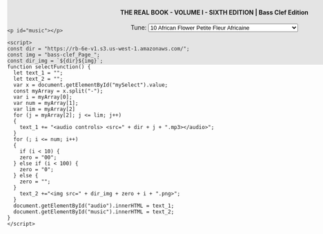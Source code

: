 <style>
    #tune_select {
  text-align: center;
  position: fixed;
  top: 0px;
  height: 150px;
  width: 100%;
  background: rgb(128, 128, 128, .2);
    }
    #audio {
  margin-top: 10px;
    }
</style>
<body onload="selectFunction()">
      <div id='tune_select'>
      <h4>THE REAL BOOK - VOLUME I - SIXTH EDITION | Bass Clef Edition</h4>
      Tune:
      <select id="mySelect" onchange="selectFunction()">
        <option value="10-10-241">10 African Flower Petite Fleur Africaine</option>
<option value="11-11-241">11 Afro Blue</option>
<option value="12-12-241">12 Afternoon In Paris</option>
<option value="13-13-3">13 Airegin</option>
<option value="14-15-2">14 Água De Beber Water To Drink</option>
<option value="16-16-241">16 Alfie</option>
<option value="17-17-4">17 Alice In Wonderland</option>
<option value="18-18-241">18 All Blues</option>
<option value="19-19-241">19 All By Myself</option>
<option value="20-20-6">20 All Of Me</option>
<option value="21-21-7">21 All Of You</option>
<option value="22-22-8">22 All The Things You Are</option>
<option value="23-23-241">23 Always</option>
<option value="24-25-9">24 Alright Okay You Win</option>
<option value="26-27-241">26 Ana Maria</option>
<option value="28-28-10">28 Angel Eyes</option>
<option value="29-29-11">29 Anthropology</option>
<option value="30-31-241">30 Apple Honey</option>
<option value="32-32-12">32 April In Paris</option>
<option value="33-33-241">33 April Joy</option>
<option value="34-35-241">34 Arise Her Eyes</option>
<option value="36-36-241">36 Armageddon</option>
<option value="37-37-13">37 Au Privave</option>
<option value="38-38-14">38 Autumn In New York</option>
<option value="39-39-15">39 Autumn Leaves</option>
<option value="40-40-241">40 Beautiful Love</option>
<option value="41-41-241">41 Beauty And The Beast</option>
<option value="42-42-16">42 Bessies Blues</option>
<option value="43-43-17">43 Bewitched</option>
<option value="44-44-241">44 Big Nick</option>
<option value="45-45-18">45 Black Coffee</option>
<option value="46-46-241">46 Black Diamond</option>
<option value="47-47-241">47 Black Narcissus</option>
<option value="48-48-241">48 Black Nile</option>
<option value="49-49-19">49 Black Orpheus</option>
<option value="50-50-241">50 Blue Bossa</option>
<option value="51-51-20">51 Blue In Green</option>
<option value="52-52-241">52 Blue Monk</option>
<option value="53-53-21">53 The Blue Room</option>
<option value="54-54-22">54 Blue Train Blue Trane</option>
<option value="55-55-23">55 Blues For Alice</option>
<option value="56-56-24">56 Bluesette</option>
<option value="57-57-25">57 Body And Soul</option>
<option value="58-58-26">58 Boplicity Be Bop Lives</option>
<option value="59-59-27">59 Bright Size Life</option>
<option value="60-60-241">60 Broad Way Blues</option>
<option value="61-61-28">61 Broadway</option>
<option value="62-62-29">62 But Beautiful</option>
<option value="63-63-241">63 Butterfly</option>
<option value="64-64-241">64 Byrd Like</option>
<option value="65-65-241">65 Cest Si Bon</option>
<option value="66-66-31">66 Call Me</option>
<option value="67-67-30">67 Call Me Irresponsible</option>
<option value="68-68-32">68 Cant Help Lovin Dat Man</option>
<option value="69-69-241">69 Central Park West</option>
<option value="70-71-33">70 Captain Marvel</option>
<option value="72-72-34">72 Ceora</option>
<option value="73-73-241">73 Chelsea Bells</option>
<option value="74-75-35">74 Chega De Saudade No More Blues</option>
<option value="76-76-36">76 Chelsea Bridge</option>
<option value="77-77-37">77 Cherokee Indian Love Song</option>
<option value="78-78-38">78 Cherry Pink And Apple Blossom White</option>
<option value="79-79-39">79 A Child Is Born</option>
<option value="80-80-241">80 Chippie</option>
<option value="81-81-40">81 Chitlins Con Carne</option>
<option value="82-82-41">82 Come Sunday</option>
<option value="83-83-241">83 Como En Vietnam</option>
<option value="84-85-42">84 Con Alma</option>
<option value="86-86-43">86 Conception</option>
<option value="87-87-44">87 Confirmation</option>
<option value="88-88-241">88 Contemplation</option>
<option value="89-89-241">89 Coral</option>
<option value="90-90-45">90 Cotton Tail</option>
<option value="91-91-241">91 Could It Be You</option>
<option value="92-92-46">92 Countdown</option>
<option value="93-93-241">93 Crescent</option>
<option value="94-94-241">94 Crystal Silence</option>
<option value="95-95-47">95 D Natural Blues</option>
<option value="96-97-241">96 Daahoud</option>
<option value="98-98-49">98 Dancing On The Ceiling</option>
<option value="99-99-50">99 Darn That Dream</option>
<option value="100-100-241">100 Day Waves</option>
<option value="101-101-241">101 Days And Nights Waiting</option>
<option value="102-102-51">102 Dear Old Stockholm</option>
<option value="103-103-52">103 Dearly Beloved</option>
<option value="104-104-241">104 Dedicated To You</option>
<option value="105-105-54">105 Detour Ahead</option>
<option value="106-107-241">106 Deluge</option>
<option value="108-109-53">108 Desafinado</option>
<option value="110-111-241">110 Desert Air</option>
<option value="112-112-55">112 Dexterity</option>
<option value="113-113-56">113 Dizzy Atmosphere</option>
<option value="114-115-48">114 Django</option>
<option value="116-117-241">116 Doin The Pig</option>
<option value="118-118-241">118 Dolores</option>
<option value="119-119-57">119 Dolphin Dance</option>
<option value="120-120-241">120 Domino Biscuit</option>
<option value="121-121-58">121 Dont Blame Me</option>
<option value="122-122-59">122 Dont Get Around Much Anymore</option>
<option value="123-123-60">123 Donna Lee</option>
<option value="124-124-241">124 Dream A Little Dream Of Me</option>
<option value="125-125-61">125 Dreamsville</option>
<option value="126-126-63">126 Easter Parade</option>
<option value="127-127-64">127 Easy Living</option>
<option value="128-128-65">128 Easy To Love Youd Be So Easy To Love</option>
<option value="129-129-241">129 Ecclusiastics</option>
<option value="130-130-241">130 Eighty One</option>
<option value="131-131-241">131 El Gaucho</option>
<option value="132-132-66">132 Epistrophy</option>
<option value="133-133-67">133 Equinox</option>
<option value="134-134-241">134 Equipoise</option>
<option value="135-135-62">135 E.S.P.</option>
<option value="136-136-241">136 Fall</option>
<option value="137-137-241">137 Falling Grace</option>
<option value="138-138-68">138 Falling In Love With Love</option>
<option value="139-139-241">139 Fee-Fi-Fo-Fum</option>
<option value="140-140-69">140 A Fine Romance</option>
<option value="141-141-1">141 500 Miles High</option>
<option value="142-142-241">142 502 Blues</option>
<option value="143-143-241">143 Follow Your Heart</option>
<option value="144-144-70">144 Footprints</option>
<option value="145-145-71">145 For All We Know</option>
<option value="146-146-72">146 For Heavens Sake</option>
<option value="147-147-73">147 I Love You For Sentimental Reasons</option>
<option value="148-148-241">148 Forest Flower</option>
<option value="149-149-75">149 Four</option>
<option value="150-150-74">150 Four On Six</option>
<option value="151-151-76">151 Freddie Freeloader</option>
<option value="152-152-241">152 Freedom Jazz Dance</option>
<option value="153-153-78">153 Gee Baby Aint I Good To You</option>
<option value="154-155-77">154 Full House</option>
<option value="156-156-241">156 Gemini</option>
<option value="157-157-79">157 Giant Steps</option>
<option value="158-158-80">158 The Girl From Ipanema Garôta De Ipanema</option>
<option value="159-159-241">159 Glorias Step</option>
<option value="160-160-81">160 God Bless The Child</option>
<option value="161-161-241">161 Golden Lady</option>
<option value="162-163-241">162 Good Evening Mr. And Mrs. America</option>
<option value="164-164-241">164 Grand Central</option>
<option value="165-165-241">165 The Green Mountains</option>
<option value="166-166-82">166 Groovin High</option>
<option value="167-167-241">167 Grow Your Own</option>
<option value="168-168-83">168 Guilty</option>
<option value="169-169-84">169 Gypsy In My Soul</option>
<option value="170-171-85">170 Half Nelson</option>
<option value="172-172-86">172 Have You Met Miss Jones</option>
<option value="173-173-241">173 Heaven</option>
<option value="174-174-241">174 Heebie Jeebies</option>
<option value="175-175-88">175 Heres That Rainy Day</option>
<option value="176-177-87">176 Hello Young Lovers</option>
<option value="178-178-89">178 Hot Toddy</option>
<option value="179-179-241">179 House Of Jade</option>
<option value="180-180-90">180 How High The Moon</option>
<option value="181-181-91">181 How Insensitive Insensatez</option>
<option value="182-182-241">182 How My Heart Sings</option>
<option value="183-183-241">183 Hullo Bolinas</option>
<option value="184-184-92">184 I Cant Get Started</option>
<option value="185-185-93">185 I Cant Give You Anything But Love</option>
<option value="186-186-94">186 I Could Write A Book</option>
<option value="187-187-95">187 I Got It Bad And That Aint Good</option>
<option value="188-188-96">188 I Let A Song Go Out Of My Heart</option>
<option value="189-189-97">189 I Love Paris</option>
<option value="190-190-98">190 I Love You</option>
<option value="191-191-99">191 I Mean You</option>
<option value="192-193-100">192 I Remember Clifford</option>
<option value="194-194-241">194 I Should Care</option>
<option value="195-195-241">195 I Wish I Knew How It Would Feel To Be Free</option>
<option value="196-196-101">196 Ill Never Smile Again</option>
<option value="197-197-102">197 Ill Remember April</option>
<option value="198-199-241">198 Im All Smiles</option>
<option value="200-200-103">200 Im Beginning To See The Light</option>
<option value="201-201-241">201 Im Your Pal</option>
<option value="202-203-241">202 Icarus</option>
<option value="204-204-241">204 If You Never Come To Me Inutil Paisagem</option>
<option value="205-205-104">205 Impressions</option>
<option value="206-206-105">206 In A Mellow Tone</option>
<option value="207-207-106">207 In A Sentimental Mood</option>
<option value="208-209-107">208 In The Mood</option>
<option value="210-210-108">210 In The Wee Small Hours Of The Morning</option>
<option value="211-211-241">211 In Your Quiet Place</option>
<option value="212-212-109">212 The Inch Worm</option>
<option value="213-213-241">213 Indian Lady</option>
<option value="214-214-241">214 Inner Urge</option>
<option value="215-215-241">215 Interplay</option>
<option value="216-216-241">216 The Intrepid Fox</option>
<option value="217-217-110">217 Invitation</option>
<option value="218-218-241">218 Iris</option>
<option value="219-219-112">219 Isnt It Romantic</option>
<option value="220-221-111">220 Is You Is Or Is You Aint Ma Baby</option>
<option value="222-222-241">222 Isotope</option>
<option value="223-223-113">223 Israel</option>
<option value="224-224-114">224 It Dont Mean A Thing If It Aint Got That Swing</option>
<option value="225-225-115">225 Its Easy To Remember</option>
<option value="226-226-241">226 Jelly Roll</option>
<option value="227-227-116">227 Jordu</option>
<option value="228-228-241">228 Journey To Recife</option>
<option value="229-229-241">229 Joy Spring</option>
<option value="230-230-117">230 Juju</option>
<option value="231-231-118">231 June In January</option>
<option value="232-233-241">232 Jump Monk</option>
<option value="234-234-119">234 Just One More Chance</option>
<option value="235-235-120">235 Lady Bird</option>
<option value="236-237-241">236 Kelo</option>
<option value="238-238-121">238 Lady Sings The Blues</option>
<option value="239-239-122">239 Lament</option>
<option value="240-240-241">240 Las Vegas Tango</option>
<option value="241-241-123">241 Lazy Bird</option>
<option value="242-242-124">242 Lazy River</option>
<option value="243-243-125">243 Like Someone In Love</option>
<option value="244-244-126">244 Limehouse Blues</option>
<option value="245-245-127">245 Little Boat O Barquinho</option>
<option value="246-247-241">246 Lines And Spaces</option>
<option value="248-249-241">248 Litha</option>
<option value="250-250-128">250 Little Waltz</option>
<option value="251-251-129">251 Long Ago And Far Away</option>
<option value="252-252-241">252 Lonnies Lament</option>
<option value="253-253-241">253 Look To The Sky</option>
<option value="254-254-130">254 Love Is The Sweetest Thing</option>
<option value="255-255-131">255 Lucky Southern</option>
<option value="256-256-132">256 Lullaby Of Birdland</option>
<option value="257-257-241">257 The Magician In You</option>
<option value="258-259-133">258 Lush Life</option>
<option value="260-260-134">260 Mahjong</option>
<option value="261-261-135">261 Maiden Voyage</option>
<option value="262-263-136">262 A Man And A Woman Un Homme Et Une Femme</option>
<option value="264-265-241">264 Man In The Green Shirt</option>
<option value="266-266-137">266 Meditation Meditacao</option>
<option value="267-267-241">267 Memories Of Tomorrow</option>
<option value="268-268-241">268 Michelle</option>
<option value="269-269-241">269 Midnight Mood</option>
<option value="270-271-241">270 Midwestern Nights Dream</option>
<option value="272-272-138">272 Milano</option>
<option value="273-273-241">273 Minority</option>
<option value="274-274-241">274 Miss Ann</option>
<option value="275-275-241">275 Missouri Uncompromised</option>
<option value="276-276-143">276 Mr. P.C.</option>
<option value="277-277-139">277 Misty</option>
<option value="278-278-241">278 Miyako</option>
<option value="279-279-141">279 Mood Indigo</option>
<option value="280-281-140">280 Moments Notice</option>
<option value="282-282-241">282 Moonchild</option>
<option value="283-283-142">283 The Most Beautiful Girl In The World</option>
<option value="284-284-241">284 My Buddy</option>
<option value="285-285-144">285 My Favorite Things</option>
<option value="286-286-145">286 My Foolish Heart</option>
<option value="287-287-146">287 My Funny Valentine</option>
<option value="288-288-147">288 My One And Only Love</option>
<option value="289-289-148">289 My Romance</option>
<option value="290-290-149">290 My Shining Hour</option>
<option value="291-291-150">291 My Ship</option>
<option value="292-292-151">292 My Way</option>
<option value="293-293-152">293 Naima Niema</option>
<option value="294-295-241">294 Mysterious Traveller</option>
<option value="296-296-153">296 Nardis</option>
<option value="297-297-154">297 Nefertiti</option>
<option value="298-298-155">298 Never Will I Marry</option>
<option value="299-299-156">299 Nicas Dream</option>
<option value="300-300-157">300 Night Dreamer</option>
<option value="301-301-158">301 The Night Has A Thousand Eyes</option>
<option value="302-302-159">302 A Night In Tunisia</option>
<option value="303-303-241">303 Nobody Knows You When Youre Down And Out</option>
<option value="304-305-160">304 Night Train</option>
<option value="306-306-241">306 Nostalgia In Times Square</option>
<option value="307-307-161">307 Nuages</option>
<option value="308-308-241">308 The Old Man From The Old Country</option>
<option value="309-309-162">309 Oleo</option>
<option value="310-310-241">310 Oliloqui Valley</option>
<option value="311-311-163">311 Once I Loved Amor Em Paz Love In Peace</option>
<option value="312-312-164">312 Once In Love With Amy</option>
<option value="313-313-241">313 One Finger Snap</option>
<option value="314-314-165">314 One Note Samba Samba De Uma Nota So</option>
<option value="315-315-166">315 Only Trust Your Heart</option>
<option value="316-316-241">316 Orbits</option>
<option value="317-317-167">317 Ornithology</option>
<option value="318-318-168">318 Out Of Nowhere</option>
<option value="319-319-169">319 Paper Doll</option>
<option value="320-320-170">320 Passion Dance</option>
<option value="321-321-241">321 Passion Flower</option>
<option value="322-322-171">322 Peace</option>
<option value="323-323-241">323 Peggys Blue Skylight</option>
<option value="324-324-172">324 Pent Up House</option>
<option value="325-325-241">325 Penthouse Serenade</option>
<option value="326-326-173">326 Peris Scope</option>
<option value="327-327-241">327 Pfrancing</option>
<option value="328-328-241">328 Pinocchio</option>
<option value="329-329-241">329 Pithecanthropus Erectus</option>
<option value="330-330-241">330 Portsmouth Figurations</option>
<option value="331-331-174">331 Prelude To A Kiss</option>
<option value="332-332-241">332 Prince Of Darkness</option>
<option value="333-333-241">333 P.S. I Love You</option>
<option value="334-334-241">334 Pussy Cat Dues</option>
<option value="335-335-175">335 Quiet Nights Of Quiet Stars Corcovado</option>
<option value="336-336-241">336 Quiet Now</option>
<option value="337-337-176">337 Recorda Me</option>
<option value="338-339-177">338 Red Clay</option>
<option value="340-340-241">340 Reflections</option>
<option value="341-341-241">341 Ring Dem Bells</option>
<option value="342-343-241">342 Reincarnation Of A Lovebird</option>
<option value="344-344-178">344 Road Song</option>
<option value="345-345-241">345 Round Midnight</option>
<option value="346-347-179">346 Ruby My Dear</option>
<option value="348-348-241">348 Poem For #15 The Saga Of Harrison Crabfeathers</option>
<option value="349-349-180">349 Satin Doll</option>
<option value="350-350-241">350 Scotch And Soda</option>
<option value="351-351-181">351 Scrapple From The Apple</option>
<option value="352-353-241">352 Sea Journey</option>
<option value="354-354-182">354 Seven Come Eleven</option>
<option value="355-355-184">355 Sidewinder</option>
<option value="356-357-241">356 Seven Steps To Heaven</option>
<option value="358-358-241">358 Silver Hollow</option>
<option value="359-359-241">359 Sirabhorn</option>
<option value="360-361-241">360 Skating In Central Park</option>
<option value="362-362-185">362 So Nice Summer Samba</option>
<option value="363-363-187">363 Solar</option>
<option value="364-365-186">364 So What</option>
<option value="366-366-188">366 Solitude</option>
<option value="367-367-189">367 Some Day My Prince Will Come</option>
<option value="368-368-190">368 Some Other Spring</option>
<option value="369-369-192">369 Somebody Loves Me</option>
<option value="370-371-191">370 Some Skunk Funk</option>
<option value="372-372-241">372 Sometime Ago</option>
<option value="373-373-193">373 Song For My Father</option>
<option value="374-375-194">374 The Song Is You</option>
<option value="376-376-195">376 Sophisticated Lady</option>
<option value="377-377-196">377 The Sorcerer</option>
<option value="378-378-197">378 Speak No Evil</option>
<option value="379-379-241">379 The Sphinx</option>
<option value="380-380-241">380 Standing On The Corner</option>
<option value="381-381-241">381 The Star-Crossed Lovers</option>
<option value="382-382-198">382 Stella By Starlight</option>
<option value="383-383-241">383 Steps</option>
<option value="384-384-199">384 Stolen Moments</option>
<option value="385-385-200">385 Stompin At The Savoy</option>
<option value="386-386-241">386 Straight No Chaser</option>
<option value="387-387-202">387 Sugar</option>
<option value="388-389-201">388 A String Of Pearls</option>
<option value="390-391-241">390 Stuff</option>
<option value="392-392-203">392 A Sunday Kind Of Love</option>
<option value="393-393-204">393 The Surrey With The Fringe On Top</option>
<option value="394-394-241">394 Swedish Pastry</option>
<option value="395-395-205">395 Sweet Georgia Bright</option>
<option value="396-396-241">396 Sweet Henry</option>
<option value="397-397-206">397 Take Five</option>
<option value="398-398-207">398 Take The “A” Train</option>
<option value="399-399-208">399 Thanks For The Memory</option>
<option value="400-401-241">400 Tame Thy Pen</option>
<option value="402-403-241">402 Tell Me A Bedtime Story</option>
<option value="404-405-241">404 Thats Amore Thats Love</option>
<option value="406-406-209">406 There Is No Greater Love</option>
<option value="407-407-210">407 There Will Never Be Another You</option>
<option value="408-408-241">408 Therell Be Some Changes Made</option>
<option value="409-409-241">409 They Didnt Believe Me</option>
<option value="410-410-211">410 Think On Me</option>
<option value="411-411-212">411 Thou Swell</option>
<option value="412-412-241">412 Three Flowers</option>
<option value="413-413-213">413 Time Remembered</option>
<option value="414-414-214">414 Tones For Joans Bones</option>
<option value="415-415-215">415 Topsy</option>
<option value="416-416-216">416 Tour De Force</option>
<option value="417-417-241">417 Triste</option>
<option value="418-418-217">418 Tune Up</option>
<option value="419-419-218">419 Turn Out The Stars</option>
<option value="420-420-241">420 Twisted Blues</option>
<option value="421-421-241">421 Unquity Road</option>
<option value="422-423-219">422 Unchain My Heart</option>
<option value="424-424-241">424 Unity Village</option>
<option value="425-425-220">425 Up Jumped Spring</option>
<option value="426-426-241">426 Upper Manhattan Medical Group UMMG</option>
<option value="427-427-241">427 Valse Hot</option>
<option value="428-428-221">428 Very Early</option>
<option value="429-429-241">429 Virgo</option>
<option value="430-430-241">430 Wait Till You See Her</option>
<option value="431-431-223">431 Wave</option>
<option value="432-433-222">432 Waltz For Debby</option>
<option value="434-434-241">434 Well Be Together Again</option>
<option value="435-435-224">435 Well You Neednt Its Over Now</option>
<option value="436-436-225">436 West Coast Blues</option>
<option value="437-437-241">437 What Am I Here For</option>
<option value="438-438-241">438 What Was</option>
<option value="439-439-226">439 When I Fall In Love</option>
<option value="440-440-227">440 When Sunny Gets Blue</option>
<option value="441-441-228">441 When You Wish Upon A Star</option>
<option value="442-442-241">442 Whispering</option>
<option value="443-443-229">443 Windows</option>
<option value="444-445-241">444 Wild Flower</option>
<option value="446-446-241">446 Witch Hunt</option>
<option value="447-447-231">447 Woodchoppers Ball</option>
<option value="448-449-230">448 Wives And Lovers Hey Little Girl</option>
<option value="450-450-232">450 Woodyn You</option>
<option value="451-451-241">451 The World Is Waiting For The Sunrise</option>
<option value="452-452-233">452 Yes And No</option>
<option value="453-453-241">453 Yesterday</option>
<option value="454-454-234">454 Yesterdays</option>
<option value="455-455-235">455 You Are Too Beautiful</option>
<option value="456-457-241">456 You Are The Sunshine Of My Life</option>
<option value="458-458-236">458 You Brought A New Kind Of Love To Me</option>
<option value="459-459-237">459 You Dont Know What Love Is</option>
<option value="460-460-238">460 You Took Advantage Of Me</option>
<option value="461-461-240">461 Young At Heart</option>
<option value="462-462-239">462 Youre Nobody til Somebody Loves You</option>
    </select>
    <div id="audio"></div>
      </div>
    
    <p id="music"></p>
    
    <script>
    const dir = "https://rb-6e-v1.s3.us-west-1.amazonaws.com/";
    const img = "bass-clef_Page_";
    const dir_img = `${dir}${img}`;
    function selectFunction() {
      let text_1 = "";
      let text_2 = "";
      var x = document.getElementById("mySelect").value;
      const myArray = x.split("-");
      var i = myArray[0];
      var num = myArray[1];
      var lim = myArray[2]
      for (j = myArray[2]; j <= lim; j++)
      {
        text_1 += "<audio controls> <src=" + dir + j + ".mp3></audio>";
      }
      for (; i <= num; i++) 
      {
        if (i < 10) {
        zero = "00";
      } else if (i < 100) {
        zero = "0";
      } else {
        zero = "";
      }
        text_2 +="<img src=" + dir_img + zero + i + ".png>";
      }
      document.getElementById("audio").innerHTML = text_1;
      document.getElementById("music").innerHTML = text_2;
    }
    </script>
